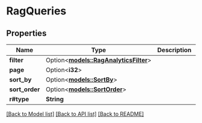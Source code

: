 # RagQueries

## Properties

Name | Type | Description | Notes
------------ | ------------- | ------------- | -------------
**filter** | Option<[**models::RagAnalyticsFilter**](RAGAnalyticsFilter.md)> |  | [optional]
**page** | Option<**i32**> |  | [optional]
**sort_by** | Option<[**models::SortBy**](SortBy.md)> |  | [optional]
**sort_order** | Option<[**models::SortOrder**](SortOrder.md)> |  | [optional]
**r#type** | **String** |  | 

[[Back to Model list]](../README.md#documentation-for-models) [[Back to API list]](../README.md#documentation-for-api-endpoints) [[Back to README]](../README.md)


